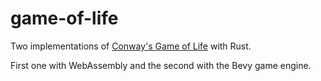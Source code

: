# game-of-life

Two implementations of [Conway's Game of Life](https://en.wikipedia.org/wiki/Conway%27s_Game_of_Life) with Rust.

First one with WebAssembly and the second with the Bevy game engine.
